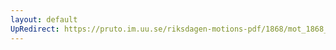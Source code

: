 ```yaml
---
layout: default
UpRedirect: https://pruto.im.uu.se/riksdagen-motions-pdf/1868/mot_1868__fk__72.pdf
---
```

